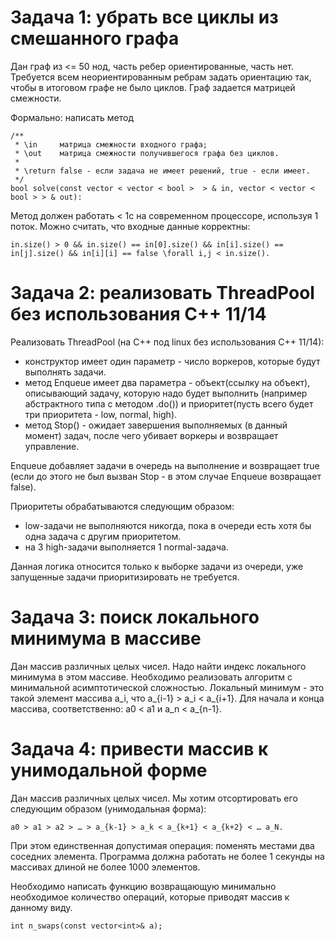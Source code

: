 # Задача 1: убрать все циклы из смешанного графа

Дан граф из <= 50 нод, часть ребер ориентированные, часть нет.
Требуется всем неориентированным ребрам задать ориентацию так, чтобы в итоговом графе не было циклов.
Граф задается матрицей смежности.

Формально: написать метод

```
/**
 * \in     матрица смежности входного графа;
 * \out    матрица смежности получившегося графа без циклов.
 * 
 * \return false - если задача не имеет решений, true - если имеет.
 */
bool solve(const vector < vector < bool >  > & in, vector < vector < bool > > & out):
```

Метод должен работать < 1c на современном процессоре, используя 1 поток.
Можно считать, что входные данные корректны:

```
in.size() > 0 && in.size() == in[0].size() && in[i].size() == in[j].size() && in[i][i] == false \forall i,j < in.size().
```

# Задача 2: реализовать ThreadPool без использования C++ 11/14

Реализовать ThreadPool (на C++ под linux без использования C++ 11/14):
 * конструктор имеет один параметр - число воркеров, которые будут выполнять задачи.
 * метод Enqueue имеет два параметра - объект(ссылку на объект), описывающий задачу, которую надо будет выполнить (например абстрактного типа с методом .do()) и приоритет(пусть всего будет три приоритета - low, normal, high).
 * метод Stop() - ожидает завершения выполняемых (в данный момент) задач, после чего убивает воркеры и возвращает управление.
 
Enqueue добавляет задачи в очередь на выполнение и возвращает true (если до этого не был вызван Stop - в этом случае Enqueue возвращает false).

Приоритеты обрабатываются следующим образом:
 * low-задачи не выполняются никогда, пока в очереди есть хотя бы одна задача с другим приоритетом.
 * на 3 high-задачи выполняется 1 normal-задача.

Данная логика относится только к выборке задачи из очереди, уже запущенные задачи приоритизировать не требуется.

# Задача 3: поиск локального минимума в массиве

Дан массив различных целых чисел.
Надо найти индекс локального минимума в этом массиве.
Необходимо реализовать алгоритм с минимальной асимптотической сложностью.
Локальный минимум - это такой элемент массива a_i, что a_{i-1} > a_i < a_{i+1}. Для начала и конца массива, соответственно: a0 < a1 и a_n < a_{n-1}. 


# Задача 4: привести массив к унимодальной форме

Дан массив различных целых чисел.
Мы хотим отсортировать его следующим образом (унимодальная форма):

```
a0 > a1 > a2 > … > a_{k-1} > a_k < a_{k+1} < a_{k+2} < … a_N.
```

При этом единственная допустимая операция: поменять местами два соседних элемента.
Программа должна работать не более 1 секунды на массивах длиной не более 1000 элементов.

Необходимо написать функцию возвращающую минимально необходимое количество операций, которые приводят массив к данному виду.

```
int n_swaps(const vector<int>& a);
```

